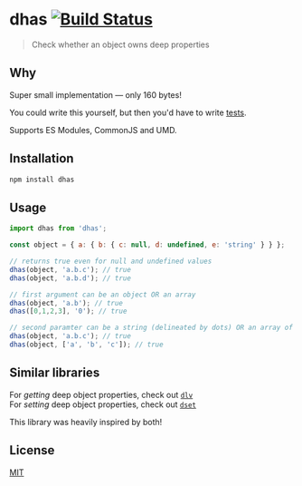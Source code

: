 # dhas [![Build Status](https://www.travis-ci.org/msfragala/dhas.svg?branch=master)](https://www.travis-ci.org/msfragala/dhas)

> Check whether an object owns deep properties

## Why

Super small implementation — only 160 bytes!

You could write this yourself, but then you'd have to write [tests](https://github.com/msfragala/dhas/blob/master/test.js).

Supports ES Modules, CommonJS and UMD.

## Installation

```sh
npm install dhas
```

## Usage

```js
import dhas from 'dhas';

const object = { a: { b: { c: null, d: undefined, e: 'string' } } };

// returns true even for null and undefined values
dhas(object, 'a.b.c'); // true
dhas(object, 'a.b.d'); // true

// first argument can be an object OR an array
dhas(object, 'a.b'); // true
dhas([0,1,2,3], '0'); // true

// second paramter can be a string (delineated by dots) OR an array of strings
dhas(object, 'a.b.c'); // true
dhas(object, ['a', 'b', 'c']); // true
```

## Similar libraries

For _getting_ deep object properties, check out [`dlv`](https://github.com/developit/dlv)</br>
For _setting_ deep object properties, check out [`dset`](https://github.com/lukeed/dset)

This library was heavily inspired by both!

## License

[MIT](https://oss.ninja/mit/msfragala/)
